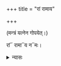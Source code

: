 +++
title = "रां रामाय"

+++

(मन्त्रं यत्नेन गोपयेत्।) 

रां᳓ रामा᳓य न᳓मः। 


<details><summary>न्यासः</summary>

याज्ञवल्क्य ऋषिः। "अनुष्टुप्"।  
न्यासे बीजानि - रां रीं रूं रैं रौम्।  
ज्वालाचक्राय स्वाहा – कर-तल-कर-पृष्ठाभ्यां नमः ।
करन्यासः - अङ्गुष्ठादिष्व् अङ्गुलीषु (अङ्गुष्ठाभ्यां नमः …), कर-तल--कर-पृष्ठयोः।   
अङ्गन्यासः - … ज्ञानाय हृदयाय नमः, … ऐश्वर्याय शिरसे स्वाहेत्यादि। 

(तातार्यसम्प्रदाये ध्यानम् - रामाय रामभद्राय …।)
</details>


